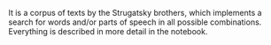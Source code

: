 It is a corpus of texts by the Strugatsky brothers, which implements a search for words and/or parts of speech in all possible combinations. Everything is described in more detail in the notebook. 
